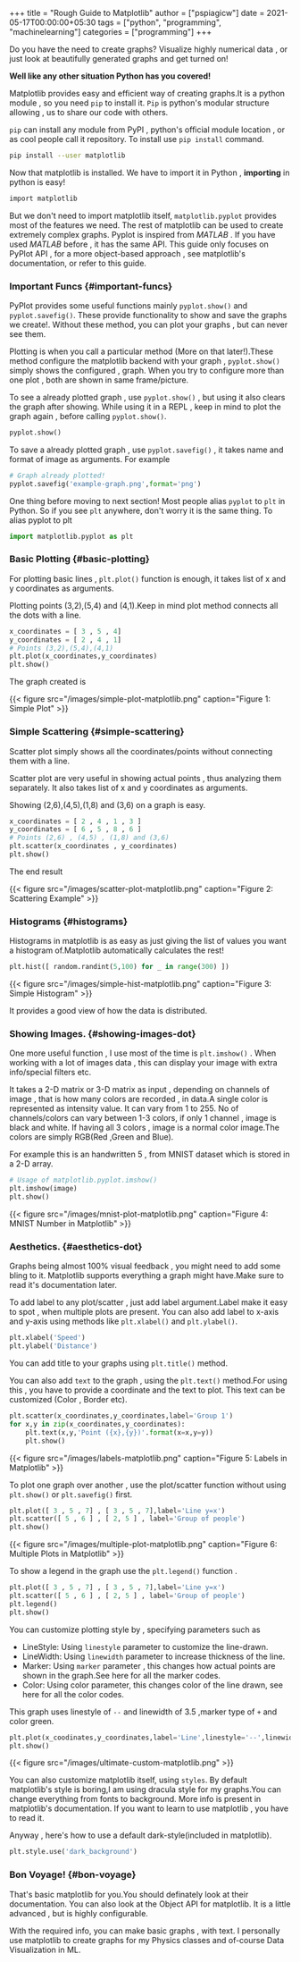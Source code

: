 +++
title = "Rough Guide to Matplotlib"
author = ["pspiagicw"]
date = 2021-05-17T00:00:00+05:30
tags = ["python", "programming", "machinelearning"]
categories = ["programming"]
+++

Do you have the need to create graphs? Visualize highly numerical data , or just look at beautifully generated graphs and get turned on!

**Well like any other situation Python has you covered!**

Matplotlib provides easy and efficient way of creating graphs.It is a python module , so you need `pip` to install it. `Pip` is python's modular structure allowing , us to share our code with others.

`pip` can install any module from PyPI , python's official module location , or as cool people call it repository.
To install use `pip install` command.

```sh
pip install --user matplotlib
```

Now that matplotlib is installed. We have to import it in Python , **importing** in python is easy!

```sh
import matplotlib
```

But we don't need to import matplotlib itself, `matplotlib.pyplot` provides most of the features we need. The rest of matplotlib can be used to create extremely complex graphs.
Pyplot is inspired from _MATLAB_ . If you have used _MATLAB_ before , it has the same API.
This guide only focuses on PyPlot API , for a more object-based approach , see matplotlib's documentation, or refer to this guide.


### Important Funcs {#important-funcs}

PyPlot provides some useful functions mainly `pyplot.show()` and `pyplot.savefig()`.
These provide functionality to show and save the graphs we create!.
Without these method, you can plot your graphs , but can never see them.

Plotting is when you call a particular method (More on that later!).These method configure the matplotlib backend with your graph ,
`pyplot.show()` simply shows the configured , graph.
When you try to configure more than one plot , both are shown in same frame/picture.

To see a already plotted graph , use `pyplot.show()` , but using it also clears the graph after showing.
While using it in a REPL , keep in mind to plot the graph again , before calling `pyplot.show()`.

```python
pyplot.show()

```

To save a already plotted graph , use `pyplot.savefig()` , it takes name and format of image as arguments.
For example

```python
# Graph already plotted!
pyplot.savefig('example-graph.png',format='png')
```

One thing before moving to next section!
Most people alias `pyplot` to `plt` in Python. So if you see `plt` anywhere, don't worry it is the same thing.
To alias pyplot to plt

```python
import matplotlib.pyplot as plt

```


### Basic Plotting {#basic-plotting}

For plotting basic lines , `plt.plot()` function is enough, it takes list of x and y coordinates as arguments.

Plotting points (3,2),(5,4) and (4,1).Keep in mind plot method connects all the dots with a line.

```python
x_coordinates = [ 3 , 5 , 4]
y_coordinates = [ 2 , 4 , 1]
# Points (3,2),(5,4),(4,1)
plt.plot(x_coordinates,y_coordinates)
plt.show()

```


The graph created is

{{< figure src="/images/simple-plot-matplotlib.png" caption="Figure 1: Simple Plot" >}}


### Simple Scattering {#simple-scattering}

Scatter plot simply shows all the coordinates/points without connecting them with a line.

Scatter plot are very useful in showing actual points , thus analyzing them separately.
It also takes list of x and y coordinates as arguments.

Showing (2,6),(4,5),(1,8) and (3,6) on a graph is easy.

```python
x_coordinates = [ 2 , 4 , 1 , 3 ]
y_coordinates = [ 6 , 5 , 8 , 6 ]
# Points (2,6) , (4,5) , (1,8) and (3,6)
plt.scatter(x_coordinates , y_coordinates)
plt.show()

```

The end result

{{< figure src="/images/scatter-plot-matplotlib.png" caption="Figure 2: Scattering Example" >}}


### Histograms {#histograms}

Histograms in matplotlib is as easy as just giving the list of values you want a histogram of.Matplotlib automatically calculates the rest!

```python
plt.hist([ random.randint(5,100) for _ in range(300) ])

```

{{< figure src="/images/simple-hist-matplotlib.png" caption="Figure 3: Simple Histogram" >}}

It provides a good view of how the data is distributed.


### Showing Images. {#showing-images-dot}

One more useful function , I use most of the time is `plt.imshow()` . When working with a lot of images data ,  this can display your image with extra info/special filters etc.

It takes a 2-D matrix or 3-D matrix as input , depending on channels of image , that is how many colors are recorded , in data.A single color is represented as intensity value.
It can vary from 1 to 255.
No of channels/colors can vary between 1-3 colors, if only 1 channel , image is black and white.
If having all 3 colors , image is a normal color image.The colors are simply RGB(Red ,Green and Blue).

For example this is an handwritten 5 , from MNIST dataset which is stored in a 2-D array.

```python
# Usage of matplotlib.pyplot.imshow()
plt.imshow(image)
plt.show()
```

{{< figure src="/images/mnist-plot-matplotlib.png" caption="Figure 4: MNIST Number in Matplotlib" >}}


### Aesthetics. {#aesthetics-dot}

Graphs being almost 100% visual feedback , you might need to add some bling to it.
Matplotlib supports everything a graph might have.Make sure to read it's documentation later.

To add label to any plot/scatter , just add label argument.Label make it easy to spot , when multiple plots are present.
You can also add label to x-axis and y-axis using methods like `plt.xlabel()` and `plt.ylabel()`.

```python
plt.xlabel('Speed')
plt.ylabel('Distance')
```

You can add title to your graphs using `plt.title()` method.

You can also add `text` to the graph , using the `plt.text()` method.For using this , you have to provide a coordinate and the text to plot.
This text can be customized (Color , Border etc).

```python
plt.scatter(x_coordinates,y_coordinates,label='Group 1')
for x,y in zip(x_coordinates,y_coordinates):
    plt.text(x,y,'Point ({x},{y})'.format(x=x,y=y))
    plt.show()
```

{{< figure src="/images/labels-matplotlib.png" caption="Figure 5: Labels in Matplotlib" >}}

To plot one graph over another , use the plot/scatter function without using `plt.show()` or `plt.savefig()` first.

```python
plt.plot([ 3 , 5 , 7] , [ 3 , 5 , 7],label='Line y=x')
plt.scatter([ 5 , 6 ] , [ 2, 5 ] , label='Group of people')
plt.show()
```

{{< figure src="/images/multiple-plot-matplotlib.png" caption="Figure 6: Multiple Plots in Matplotlib" >}}

To show a legend in the graph use the `plt.legend()` function .

```python
plt.plot([ 3 , 5 , 7] , [ 3 , 5 , 7],label='Line y=x')
plt.scatter([ 5 , 6 ] , [ 2, 5 ] , label='Group of people')
plt.legend()
plt.show()
```

You can customize plotting style by , specifying parameters such as

-   LineStyle: Using `linestyle` parameter to customize the line-drawn.
-   LineWidth: Using `linewidth` parameter to increase thickness of the line.
-   Marker: Using `marker` parameter , this changes how actual points are shown in the graph.See here for all the marker codes.
-   Color: Using color parameter, this changes color of the line drawn, see here for all the color codes.

This graph uses linestyle of `--` and linewidth of 3.5 ,marker type of `+` and color green.

```python
plt.plot(x_coodinates,y_coordinates,label='Line',linestyle='--',linewidth=3.5,marker='+',color='g')
plt.show()
```

{{< figure src="/images/ultimate-custom-matplotlib.png" >}}

You can also customize matplotlib itself, using `styles`.
By default matplotlib's style is boring,I am using dracula style for my graphs.You can change everything from fonts to background. More info is present in matplotlib's documentation.
If you want to learn to use matplotlib , you have to read it.

Anyway , here's how to use a default dark-style(included in matplotlib).

```python
plt.style.use('dark_background')

```


### Bon Voyage! {#bon-voyage}

That's basic matplotlib for you.You should definately look at their documentation.
You can also look at the Object API for matplotlib. It is a little advanced , but is highly configurable.

With the required info, you can make basic graphs , with text. I personally use matplotlib to create graphs for my Physics classes and of-course Data Visualization in ML.
